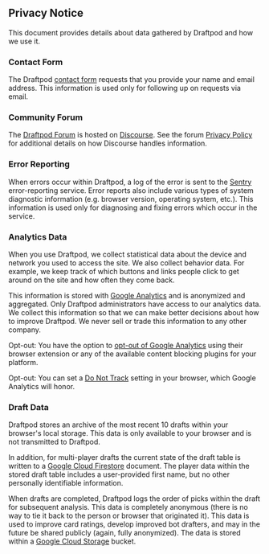 ## Privacy Notice

This document provides details about data gathered by Draftpod and how we use it.

### Contact Form

The Draftpod [contact form](/guide#contact/) requests that you provide your name and email address. This information is used only for following up on requests via email. 

### Community Forum

The [Draftpod Forum](https://forum.draftpod.org/) is hosted on [Discourse](https://www.discourse.org/). See the forum [Privacy Policy](https://forum.draftpod.org/t/privacy-policy/6) for additional details on how Discourse handles information.

### Error Reporting

When errors occur within Draftpod, a log of the error is sent to the [Sentry](https://sentry.io/) error-reporting service. Error reports also include various types of system diagnostic information (e.g. browser version, operating system, etc.). This information is used only for diagnosing and fixing errors which occur in the service.

### Analytics Data

When you use Draftpod, we collect statistical data about the device and network you used to access the site. We also collect behavior data. For example, we keep track of which buttons and links people click to get around on the site and how often they come back.

This information is stored with [Google Analytics](https://en.wikipedia.org/wiki/Google_Analytics) and is anonymized and aggregated. Only Draftpod administrators have access to our analytics data. We collect this information so that we can make better decisions about how to improve Draftpod. We never sell or trade this information to any other company.

Opt-out: You have the option to [opt-out of Google Analytics](https://tools.google.com/dlpage/gaoptout) using their browser extension or any of the available content blocking plugins for your platform.

Opt-out: You can set a [Do Not Track](https://allaboutdnt.com/) setting in your browser, which Google Analytics will honor.

### Draft Data

Draftpod stores an archive of the most recent 10 drafts within your browser's local storage. This data is only available to your browser and is not transmitted to Draftpod.

In addition, for multi-player drafts the current state of the draft table is written to a [Google Cloud Firestore](https://cloud.google.com/firestore/) document. The player data within the stored draft table includes a user-provided first name, but no other personally identifiable information.

When drafts are completed, Draftpod logs the order of picks within the draft for subsequent analysis. This data is completely anonymous (there is no way to tie it back to the person or browser that originated it). This data is used to improve card ratings, develop improved bot drafters, and may in the future be shared publicly (again, fully anonymized). The data is stored within a [Google Cloud Storage](https://cloud.google.com/storage/) bucket.

